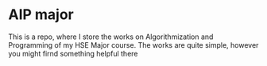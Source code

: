 # AIP major

This is a repo, where I store the works on Algorithmization and Programming of my HSE Major course.
The works are quite simple, however you might firnd something helpful there
